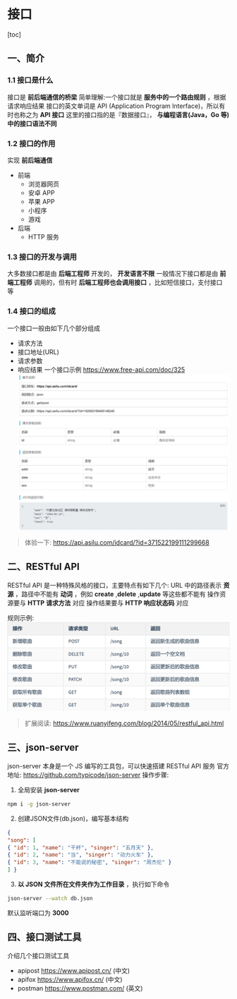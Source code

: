 # 接口

[toc]

## 一、简介

### 1.1 接口是什么

接口是 **前后端通信的桥梁**
简单理解:一个接口就是 **服务中的一个路由规则** ，根据请求响应结果
接口的英文单词是 API (Application Program Interface)，所以有时也称之为 **API 接口**
这里的接口指的是『数据接口』， **与编程语言(Java，Go 等)中的接口语法不同**

### 1.2 接口的作用

实现 **前后端通信**

- 前端
  - 浏览器网页
  - 安卓 APP
  - 苹果 APP
  - 小程序
  - 游戏
- 后端
  - HTTP 服务

### 1.3 接口的开发与调用

大多数接口都是由 **后端工程师** 开发的， **开发语言不限**
一般情况下接口都是由 **前端工程师** 调用的，但有时 **后端工程师也会调用接口** ，比如短信接口，支付接口 等

### 1.4 接口的组成

一个接口一般由如下几个部分组成

- 请求方法
- 接口地址(URL)
- 请求参数
- 响应结果
一个接口示例 <https://www.free-api.com/doc/325>
![img](./assets/16789518610592.jpg)

>体验一下: <https://api.asilu.com/idcard/?id=371522199111299668>

## 二、RESTful API

RESTful API 是一种特殊风格的接口，主要特点有如下几个:
URL 中的路径表示 **资源** ，路径中不能有 **动词** ，例如 **create** ,**delete** ,**update**     等这些都不能有
操作资源要与  **HTTP 请求方法** 对应
操作结果要与 **HTTP 响应状态码** 对应

规则示例:
![img](./assets/16789519560446.jpg)

>扩展阅读: <https://www.ruanyifeng.com/blog/2014/05/restful_api.html>

## 三、json-server

json-server 本身是一个 JS 编写的工具包，可以快速搭建 RESTful API 服务
官方地址: <https://github.com/typicode/json-server>
操作步骤:

1. 全局安装 **json-server**

  ```sh
  npm i -g json-server
  ```

2. 创建JSON文件(db.json)，编写基本结构

  ```json
  {
  "song": [
  { "id": 1, "name": "干杯", "singer": "五月天" },
  { "id": 2, "name": "当", "singer": "动力火车" },
  { "id": 3, "name": "不能说的秘密", "singer": "周杰伦" }
  ] }
  ```

3. **以 JSON 文件所在文件夹作为工作目录** ，执行如下命令

  ```sh
  json-server --watch db.json
  ```

默认监听端口为 **3000**

## 四、接口测试工具

介绍几个接口测试工具

- apipost <https://www.apipost.cn/> (中文)
- apifox <https://www.apifox.cn/> (中文)
- postman <https://www.postman.com/> (英文)
